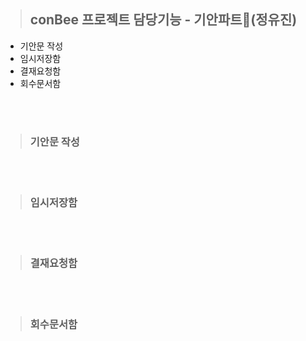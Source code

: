
> ## conBee 프로젝트 담당기능 - 기안파트📝(정유진)
 - 기안문 작성
 - 임시저장함
 - 결재요청함
 - 회수문서함
 
</br>
</br>

> ### 기안문 작성


</br>
</br>

> ### 임시저장함

</br>
</br>

> ### 결재요청함

</br>
</br>

> ### 회수문서함
